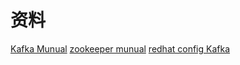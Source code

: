 # 资料
[Kafka Munual](https://kafka.apache.org/documentation/)
[zookeeper munual](https://zookeeper.apache.org/doc/r3.4.14/zookeeperStarted.html)
[redhat config Kafka](https://access.redhat.com/documentation/en-us/red_hat_amq/7.4/html/using_amq_streams_on_red_hat_enterprise_linux_rhel/configuring_kafka#assembly-kafka-zookeeper-authentication-str)
